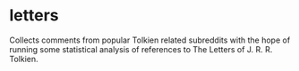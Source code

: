 # letters

Collects comments from popular Tolkien related subreddits with the hope of running some statistical analysis of references to The Letters of J. R. R. Tolkien.
